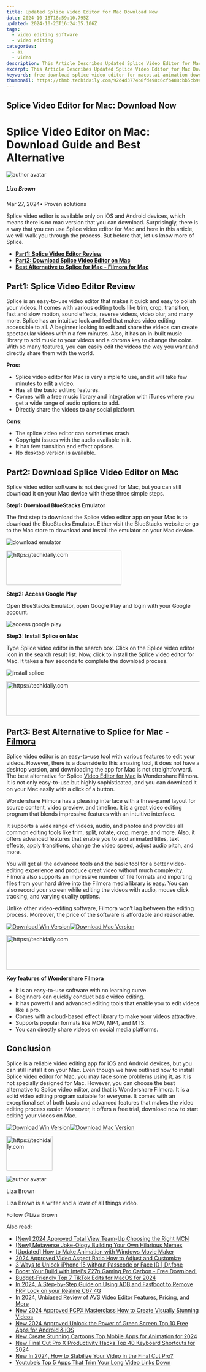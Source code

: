 ```yaml
---
title: Updated Splice Video Editor for Mac Download Now
date: 2024-10-18T18:59:10.795Z
updated: 2024-10-23T16:24:35.106Z
tags: 
  - video editing software
  - video editing
categories: 
  - ai
  - video
description: This Article Describes Updated Splice Video Editor for Mac Download Now
excerpt: This Article Describes Updated Splice Video Editor for Mac Download Now
keywords: free download splice video editor for macos,ai animation download splice video editor for mac,download the best video editor for mac splice,splice video editor for mac free download and start creating,splice video editor for mac free download now,splice video editor for mac download now,download splice video editor for mac
thumbnail: https://thmb.techidaily.com/92d4d3774b8fd498c6cfb488cbb5cb9a7cceb0aea3bc2d6cdbbe36e4703b4b56.jpg
---
```


## Splice Video Editor for Mac: Download Now

# Splice Video Editor on Mac: Download Guide and Best Alternative

![author avatar](https://lh5.googleusercontent.com/-AIMmjowaFs4/AAAAAAAAAAI/AAAAAAAAABc/Y5UmwDaI7HU/s250-c-k/photo.jpg)

##### Liza Brown

 Mar 27, 2024• Proven solutions

Splice video editor is available only on iOS and Android devices, which means there is no mac version that you can download. Surprisingly, there is a way that you can use Splice video editor for Mac and here in this article, we will walk you through the process. But before that, let us know more of Splice.

* [**Part1: Splice Video Editor Review**](#part1)
* [**Part2: Download Splice Video Editor on Mac**](#part2)
* [**Best Alternative to Splice for Mac - Filmora for Mac**](#part3)

## Part1: Splice Video Editor Review

Splice is an easy-to-use video editor that makes it quick and easy to polish your videos. It comes with various editing tools like trim, crop, transition, fast and slow motion, sound effects, reverse videos, video blur, and many more. Splice has an intuitive look and feel that makes video editing accessible to all. A beginner looking to edit and share the videos can create spectacular videos within a few minutes. Also, it has an in-built music library to add music to your videos and a chroma key to change the color. With so many features, you can easily edit the videos the way you want and directly share them with the world.

**Pros:**

* Splice video editor for Mac is very simple to use, and it will take few minutes to edit a video.
* Has all the basic editing features.
* Comes with a free music library and integration with iTunes where you get a wide range of audio options to add.
* Directly share the videos to any social platform.

**Cons:**

* The splice video editor can sometimes crash
* Copyright issues with the audio available in it.
* It has few transition and effect options.
* No desktop version is available.

## Part2: Download Splice Video Editor on Mac

Splice video editor software is not designed for Mac, but you can still download it on your Mac device with these three simple steps.

**Step1: Download BlueStacks Emulator**

The first step to download the Splice video editor app on your Mac is to download the BlueStacks Emulator. Either visit the BlueStacks website or go to the Mac store to download and install the emulator on your Mac device.

![download emulator](https://images.wondershare.com/filmora/article-images/splice-for-mac-1.jpg)

<!-- affiliate ads begin -->
<a href="https://laganoo.pxf.io/c/5597632/1528681/16446" target="_top" id="1528681">
  <img src="//a.impactradius-go.com/display-ad/16446-1528681" border="0" alt="https://techidaily.com" width="300" height="90"/>
</a>
<img height="0" width="0" src="https://laganoo.pxf.io/i/5597632/1528681/16446" style="position:absolute;visibility:hidden;" border="0" />
<!-- affiliate ads end -->

**Step2: Access Google Play**

Open BlueStacks Emulator, open Google Play and login with your Google account.

![access google play](https://images.wondershare.com/filmora/article-images/splice-for-mac-2.jpg)

**Step3: Install Splice on Mac**

Type Splice video editor in the search box. Click on the Splice video editor icon in the search result list. Now, click to install the Splice video editor for Mac. It takes a few seconds to complete the download process.

![install splice](https://images.wondershare.com/filmora/article-images/splice-for-mac-3.jpg)

<!-- affiliate ads begin -->
<a href="https://appsumo.8odi.net/c/5597632/2100534/7443" target="_top" id="2100534">
  <img src="//a.impactradius-go.com/display-ad/7443-2100534" border="0" alt="https://techidaily.com" width="728" height="90"/>
</a>
<img height="0" width="0" src="https://appsumo.8odi.net/i/5597632/2100534/7443" style="position:absolute;visibility:hidden;" border="0" />
<!-- affiliate ads end -->

## Part3: Best Alternative to Splice for Mac - [Filmora](https://tools.techidaily.com/wondershare/filmora/download/)

Splice video editor is an easy-to-use tool with various features to edit your videos. However, there is a downside to this amazing tool, it does not have a desktop version, and downloading the app for Mac is not straightforward. The best alternative for Splice [Video Editor for Mac](https://tools.techidaily.com/wondershare/filmora/download/) is Wondershare Filmora. It is not only easy-to-use but highly sophisticated, and you can download it on your Mac easily with a click of a button.

Wondershare Filmora has a pleasing interface with a three-panel layout for source content, video preview, and timeline. It is a great video editing program that blends impressive features with an intuitive interface.

It supports a wide range of videos, audio, and photos and provides all common editing tools like trim, split, rotate, crop, merge, and more. Also, it offers advanced features that enable you to add animated titles, text effects, apply transitions, change the video speed, adjust audio pitch, and more.

You will get all the advanced tools and the basic tool for a better video-editing experience and produce great video without much complexity. Filmora also supports an impressive number of file formats and importing files from your hard drive into the Filmora media library is easy. You can also record your screen while editing the videos with audio, mouse click tracking, and varying quality options.

Unlike other video-editing software, Filmora won’t lag between the editing process. Moreover, the price of the software is affordable and reasonable.

[![Download Win Version](https://images.wondershare.com/filmora/guide/download-btn-win.jpg)](https://tools.techidaily.com/wondershare/filmora/download/)[![Download Mac Version](https://images.wondershare.com/filmora/guide/download-btn-mac.jpg)](https://tools.techidaily.com/wondershare/filmora/download/)

<!-- affiliate ads begin -->
<a href="https://appsumo.8odi.net/c/5597632/2049382/7443" target="_top" id="2049382">
  <img src="//a.impactradius-go.com/display-ad/7443-2049382" border="0" alt="https://techidaily.com" width="728" height="90"/>
</a>
<img height="0" width="0" src="https://appsumo.8odi.net/i/5597632/2049382/7443" style="position:absolute;visibility:hidden;" border="0" />
<!-- affiliate ads end -->

**Key features of Wondershare Filmora**

* It is an easy-to-use software with no learning curve.
* Beginners can quickly conduct basic video editing.
* It has powerful and advanced editing tools that enable you to edit videos like a pro.
* Comes with a cloud-based effect library to make your videos attractive.
* Supports popular formats like MOV, MP4, and MTS.
* You can directly share videos on social media platforms.

## Conclusion

Splice is a reliable video editing app for iOS and Android devices, but you can still install it on your Mac. Even though we have outlined how to install Splice video editor for Mac, you may face some problems using it, as it is not specially designed for Mac. However, you can choose the best alternative to Splice video editor, and that is Wondershare Filmora. It is a solid video editing program suitable for everyone. It comes with an exceptional set of both basic and advanced features that makes the video editing process easier. Moreover, it offers a free trial, download now to start editing your videos on Mac.

[![Download Win Version](https://images.wondershare.com/filmora/guide/download-btn-win.jpg)](https://tools.techidaily.com/wondershare/filmora/download/)[![Download Mac Version](https://images.wondershare.com/filmora/guide/download-btn-mac.jpg)](https://tools.techidaily.com/wondershare/filmora/download/)

<!-- affiliate ads begin -->
<a href="https://review-au.sjv.io/c/5597632/2098701/14409" target="_top" id="2098701">
  <img src="//a.impactradius-go.com/display-ad/14409-2098701" border="0" alt="https://techidaily.com" width="120" height="90"/>
</a>
<img height="0" width="0" src="https://review-au.sjv.io/i/5597632/2098701/14409" style="position:absolute;visibility:hidden;" border="0" />
<!-- affiliate ads end -->

![author avatar](https://lh5.googleusercontent.com/-AIMmjowaFs4/AAAAAAAAAAI/AAAAAAAAABc/Y5UmwDaI7HU/s250-c-k/photo.jpg)

Liza Brown

Liza Brown is a writer and a lover of all things video.

Follow @Liza Brown

<ins class="adsbygoogle"
      style="display:block"
      data-ad-client="ca-pub-7571918770474297"
      data-ad-slot="8358498916"
      data-ad-format="auto"
      data-full-width-responsive="true"></ins>

<span class="atpl-alsoreadstyle">Also read:</span>
<div><ul>
<li><a href="https://youtube-web.techidaily.com/024-approved-total-view-team-up-choosing-the-right-mcn/"><u>[New] 2024 Approved Total View Team-Up Choosing the Right MCN</u></a></li>
<li><a href="https://extra-skills.techidaily.com/new-metaverse-joke-ology-building-your-own-hilarious-memes/"><u>[New] Metaverse Joke-Ology Building Your Own Hilarious Memes</u></a></li>
<li><a href="https://fox-links.techidaily.com/updated-how-to-make-animation-with-windows-movie-maker/"><u>[Updated] How to Make Animation with Windows Movie Maker</u></a></li>
<li><a href="https://smart-video-editing.techidaily.com/2024-approved-video-aspect-ratio-how-to-adjust-and-customize/"><u>2024 Approved Video Aspect Ratio How to Adjust and Customize</u></a></li>
<li><a href="https://iphone-unlock.techidaily.com/3-ways-to-unlock-iphone-15-without-passcode-or-face-id-drfone-by-drfone-ios/"><u>3 Ways to Unlock iPhone 15 without Passcode or Face ID | Dr.fone</u></a></li>
<li><a href="https://hardware-help.techidaily.com/boost-your-build-with-intels-z27n-gaming-pro-carbon-free-download/"><u>Boost Your Build with Intel's Z27n Gaming Pro Carbon - Free Download!</u></a></li>
<li><a href="https://tiktok-video-recordings.techidaily.com/budget-friendly-top-7-tiktok-edits-for-macos-for-2024/"><u>Budget-Friendly Top 7 TikTok Edits for MacOS for 2024</u></a></li>
<li><a href="https://android-frp.techidaily.com/in-2024-a-step-by-step-guide-on-using-adb-and-fastboot-to-remove-frp-lock-on-your-realme-c67-4g-by-drfone-android/"><u>In 2024, A Step-by-Step Guide on Using ADB and Fastboot to Remove FRP Lock on your Realme C67 4G</u></a></li>
<li><a href="https://smart-video-editing.techidaily.com/in-2024-unbiased-review-of-avs-video-editor-features-pricing-and-more/"><u>In 2024, Unbiased Review of AVS Video Editor Features, Pricing, and More</u></a></li>
<li><a href="https://smart-video-editing.techidaily.com/new-2024-approved-fcpx-masterclass-how-to-create-visually-stunning-videos/"><u>New 2024 Approved FCPX Masterclass How to Create Visually Stunning Videos</u></a></li>
<li><a href="https://smart-video-editing.techidaily.com/new-2024-approved-unlock-the-power-of-green-screen-top-10-free-apps-for-android-and-ios/"><u>New 2024 Approved Unlock the Power of Green Screen Top 10 Free Apps for Android & iOS</u></a></li>
<li><a href="https://smart-video-editing.techidaily.com/new-create-stunning-cartoons-top-mobile-apps-for-animation-for-2024/"><u>New Create Stunning Cartoons Top Mobile Apps for Animation for 2024</u></a></li>
<li><a href="https://smart-video-editing.techidaily.com/new-final-cut-pro-x-productivity-hacks-top-40-keyboard-shortcuts-for-2024/"><u>New Final Cut Pro X Productivity Hacks Top 40 Keyboard Shortcuts for 2024</u></a></li>
<li><a href="https://smart-video-editing.techidaily.com/new-in-2024-how-to-stabilize-your-video-in-the-final-cut-pro/"><u>New In 2024, How to Stabilize Your Video in the Final Cut Pro?</u></a></li>
<li><a href="https://youtube-tips.techidaily.com/bes-top-5-apps-that-trim-your-long-video-links-down/"><u>Youtube’s Top 5 Apps That Trim Your Long Video Links Down</u></a></li>
</ul></div>

